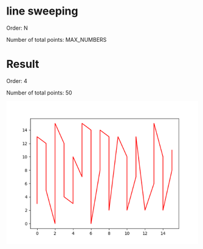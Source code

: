 # line sweeping

Order: N

Number of total points: MAX_NUMBERS

# Result
Order: 4

Number of total points: 50

![](./Figure_1.png)